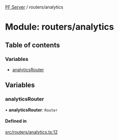 [PF Server](../README.md) / routers/analytics

# Module: routers/analytics

## Table of contents

### Variables

- [analyticsRouter](routers_analytics.md#analyticsrouter)

## Variables

### analyticsRouter

• **analyticsRouter**: `Router`

#### Defined in

[src/routers/analytics.ts:12](https://bitbucket.org/bravebits/pfserver/src/83cf3bb/src/routers/analytics.ts#lines-12)
